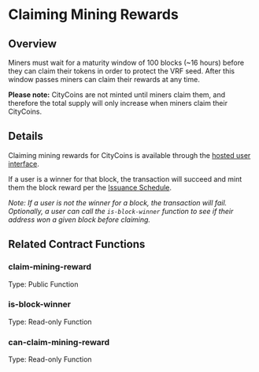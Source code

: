 # Claiming Mining Rewards

## Overview

Miners must wait for a maturity window of 100 blocks \(~16 hours\) before they can claim their tokens in order to protect the VRF seed. After this window passes miners can claim their rewards at any time.  
  
‍**Please note:** CityCoins are not minted until miners claim them, and therefore the total supply will only increase when miners claim their CityCoins.

## Details

Claiming mining rewards for CityCoins is available through the [hosted user interface](https://minemiamicoin.com).

If a user is a winner for that block, the transaction will succeed and mint them the block reward per the [Issuance Schedule](issuance-schedule.md).

_Note: If a user is not the winner for a block, the transaction will fail. Optionally, a user can call the `is-block-winner` function to see if their address won a given block before claiming._

## Related Contract Functions

### claim-mining-reward

Type: Public Function

### is-block-winner

Type: Read-only Function

### can-claim-mining-reward

Type: Read-only Function



